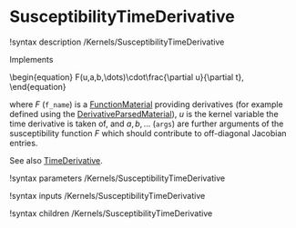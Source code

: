 # SusceptibilityTimeDerivative

!syntax description /Kernels/SusceptibilityTimeDerivative

Implements

\begin{equation}
F(u,a,b,\dots)\cdot\frac{\partial u}{\partial t},
\end{equation}

where $F$ (`f_name`) is a [FunctionMaterial](/FunctionMaterials.md) providing derivatives
(for example defined using the [DerivativeParsedMaterial](/DerivativeParsedMaterial.md)),
$u$ is the kernel variable the time derivative is taken of, and $a, b, \dots$ (`args`)
are further arguments of the susceptibility function $F$ which should contribute to
off-diagonal Jacobian entries.

See also [TimeDerivative](/TimeDerivative.md).

!syntax parameters /Kernels/SusceptibilityTimeDerivative

!syntax inputs /Kernels/SusceptibilityTimeDerivative

!syntax children /Kernels/SusceptibilityTimeDerivative
